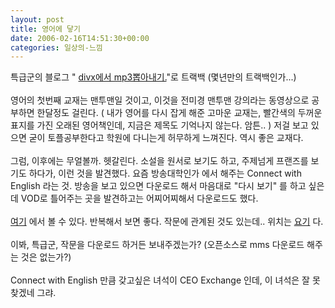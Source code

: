 ```yaml
---
layout: post
title: 영어에 닿기
date: 2006-02-16T14:51:30+00:00
categories: 일상의-느낌
---
```

특급군의 블로그 " <a href="http://ganadist.mizi.com/~ganadist/blog/index.php?pl=8" target=bb>divx에서 mp3뽑아내기.</a>"로 트랙백 (몇년만의 트랙백인가...)<br /><br />영어의 첫번째 교재는 맨투맨일 것이고, 이것을 전미경 맨투맨 강의라는 동영상으로 공부하면 한달정도 걸린다. ( 내가 영어를 다시 잡게 해준 고마운 교재는, 빨간색의 두꺼운 표지를 가진 오래된 영어책인데, 지금은 제목도 기억나지 않는다.  암튼.. ) 저걸 보고 있으면 굳이 토플공부한다고 학원에 다니는게 허무하게 느껴진다.  역시 좋은 교재다.<br /><br />그럼, 이후에는 무얼볼까. 헷갈린다. 소설을 원서로 보기도 하고, 주제넘게 프랜즈를 보기도 하다가, 이런 것을 발견했다. 요즘 방송대학인가 에서 해주는 Connect with English 라는 것. 방송을 보고 있으면 다운로드 해서 마음대로 "다시 보기" 를 하고 싶은데 VOD로 틀어주는 곳을 발견하고는 어찌어찌해서 다운로드도 했다.<br /><br /><a href=http://www.learner.org/resources/series71.html target=bb>여기</a>  에서 볼 수 있다. 반복해서 보면 좋다. 작문에 관계된 것도 있는데.. 위치는 <a href=http://www.learner.org/resources/series128.html target=bb>요기</a> 다.<br /><br />이봐, 특급군, 작문을 다운로드 하거든 보내주겠는가? (오픈소스로 mms 다운로드 해주는 것은 없는가?)<br /><br />Connect with English 만큼 갖고싶은 녀석이 CEO Exchange 인데, 이 녀석은 잘 못찾겠네 그랴.
